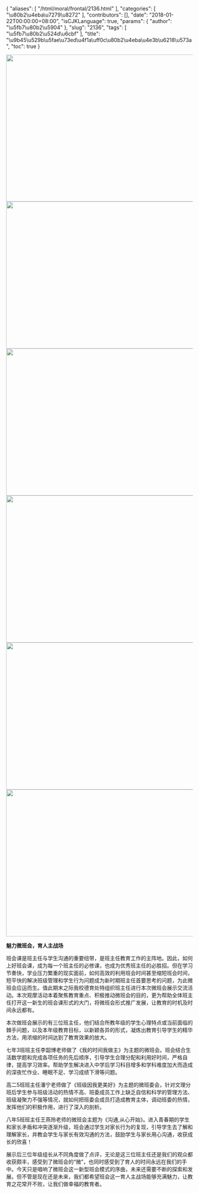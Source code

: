 {
    "aliases": [
        "/html/moral/frontal/2136.html"
    ],
    "categories": [
        "\u80b2\u4eba\u7279\u8272"
    ],
    "contributors": [],
    "date": "2018-01-22T00:00:00+08:00",
    "isCJKLanguage": true,
    "params": {
        "author": "\u5fb7\u80b2\u5904"
    },
    "slug": "2136",
    "tags": [
        "\u5fb7\u80b2\u524d\u6cbf"
    ],
    "title": "\u9b45\u529b\u5fae\u73ed\u4f1a\uff0c\u80b2\u4eba\u4e3b\u6218\u573a",
    "toc": true
}


<img
    src="https://cdn.tfls.online/mirror/full/aa934c5f2f0346b16f1b11488060fce043d54dbf.jpg"
    style="display:block;margin-left:auto;margin-right:auto;"
    decoding="async"
    fetchpriority="auto"
    loading="lazy"
    height="397"
    width="600"
/>
<img
    src="https://cdn.tfls.online/mirror/full/f5772bd936cb1c67619f56a3971c6b08d620d43e.jpg"
    style="display:block;margin-left:auto;margin-right:auto;"
    decoding="async"
    fetchpriority="auto"
    loading="lazy"
    height="397"
    width="600"
/>
<img
    src="https://cdn.tfls.online/mirror/full/b6625c62c70ecefbc2aee621a953e0a04ac414b6.jpg"
    style="display:block;margin-left:auto;margin-right:auto;"
    decoding="async"
    fetchpriority="auto"
    loading="lazy"
    height="397"
    width="600"
/>
<img
    src="https://cdn.tfls.online/mirror/full/8c03c09c905cea5e948fe62222d40fb3e04f64d7.jpg"
    style="display:block;margin-left:auto;margin-right:auto;"
    decoding="async"
    fetchpriority="auto"
    loading="lazy"
    height="397"
    width="600"
/>
<img
    src="https://cdn.tfls.online/mirror/full/d58035ae9b1508da7c97cb4482f10aa98d74ebf0.jpg"
    style="display:block;margin-left:auto;margin-right:auto;"
    decoding="async"
    fetchpriority="auto"
    loading="lazy"
    height="397"
    width="600"
/>
<img
    src="https://cdn.tfls.online/mirror/full/f31a26d790d8d6b2666ac19e56b785e032fdb92d.jpg"
    style="display:block;margin-left:auto;margin-right:auto;"
    decoding="async"
    fetchpriority="auto"
    loading="lazy"
    height="397"
    width="600"
/>







**魅力微班会，育人主战场**




班会课是班主任与学生沟通的重要纽带，是班主任教育工作的主阵地。因此，如何上好班会课，成为每一个班主任的必修课，也成为优秀班主任的必胜招。但在学习节奏快，学业压力繁重的现实面前，如何高效的利用班会时间甚至缩短班会时间，短平快的解决班级管理和学生行为问题成为新时期班主任首要思考的问题，为此微班会应运而生。值此期末之际我校德育处特组织班主任进行本次微班会展示交流活动。本次观摩活动本着聚焦教育重点、积极推动微班会的目的，更为帮助全体班主任打开这一新生的班会课形式的大门，将微班会形式推广发展，让教育的时机及时间永远都有。




本次做班会展示的有三位班主任，他们结合所教年级的学生心理特点或当前面临的棘手问题，以及本年级教育目标，以新颖各异的形式，凝炼出教育引导学生的精华方法，用浓缩的时间达到了教育效果的放大。




七年3班班主任李韶博老师做了《我的时间我做主》为主题的微班会。班会结合生活数学题和完成各项任务的先后顺序，引导学生合理分配和利用好时间，严格自律，提高学习效率。帮助学生解决进入中学后学习科目增多和学科难度加大而造成的深夜忙作业、睡眠不足、学习成绩下滑等问题。




高二5班班主任潘宁老师做了《班级因我更美好》为主题的微班委会，针对文理分班后学生参与班级活动的热情不高、班委成员工作上缺乏自信和科学的管理方法、班级凝聚力不强等情况，就如何把班委会成员打造成教育主体，调动班委的热情，发挥他们的积极作用，进行了深入的剖析。




八年5班班主任王燕玲老师的微班会主题为《沟通,从心开始》。进入青春期的学生和家长矛盾和冲突逐渐升级，班会通过学生对家长行为的复现，引导学生去了解和理解家长，并教会学生与家长有效沟通的方法，鼓励学生与家长用心沟通，收获成长的欣喜！




展示后三位年级组长从不同角度做了点评，无论是这三位班主任还是我们的观众都收获颇丰，感受到了微班会的“微”，也同时感受到了育人的时间永远在我们的手中。今天只是唱响了微班会这一新型班会模式的序曲，未来还需要不断的探索和发展。但不管是现在还是未来，我们都希望班会这一育人主战场能够充满魅力，让教育之花常开不败，让我们做幸福的教育者。




  



